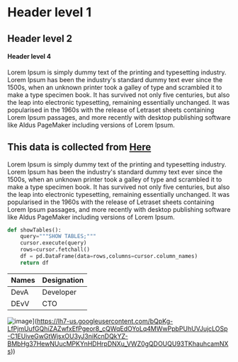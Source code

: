 # Header level 1
## Header level 2
#### Header level 4

Lorem Ipsum is simply dummy text of the printing and typesetting industry. Lorem Ipsum has been the industry's standard dummy text ever since the 1500s, when an unknown printer took a galley of type and scrambled it to make a type specimen book. It has survived not only five centuries, but also the leap into electronic typesetting, remaining essentially unchanged. It was popularised in the 1960s with the release of Letraset sheets containing Lorem Ipsum passages, and more recently with desktop publishing software like Aldus PageMaker including versions of Lorem Ipsum.

This data is collected from [Here](https://www.kaggle.com/)
---
Lorem Ipsum is simply dummy text of the printing and typesetting industry. Lorem Ipsum has been the industry's standard dummy text ever since the 1500s, when an unknown printer took a galley of type and scrambled it to make a type specimen book. It has survived not only five centuries, but also the leap into electronic typesetting, remaining essentially unchanged. It was popularised in the 1960s with the release of Letraset sheets containing Lorem Ipsum passages, and more recently with desktop publishing software like Aldus PageMaker including versions of Lorem Ipsum.

``` python
def showTables():
    query="""SHOW TABLES;"""
    cursor.execute(query)
    rows=cursor.fetchall()
    df = pd.DataFrame(data=rows,columns=cursor.column_names)
    return df
```

|Names|Designation|
|------|------------|
|DevA | Developer |
|DEvV | CTO |





![image](https://github.com/NITISHKISHNANI/E-commerce/assets/152250232/6592fb2b-d4a9-44c9-8e23-5f8ccce9b36f)](https://lh7-us.googleusercontent.com/bQpKg-LfPjmUufGQhiZAZwfxEfPgeor8_cQWqEdOYoLq4MWwPpbPUhUVJujcLOSp-C1EUiveGwGtWjsxOU3yJ3niKcnDQkYZ-BMbHg37HewNUucMPKYnHDHrpDNXu_VWZ0gQDOUQU93TKhauhcamNXs))
